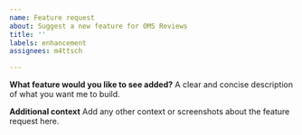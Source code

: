 ```yaml
---
name: Feature request
about: Suggest a new feature for OMS Reviews
title: ''
labels: enhancement
assignees: m4ttsch

---
```


**What feature would you like to see added?**
A clear and concise description of what you want me to build.

**Additional context**
Add any other context or screenshots about the feature request here.
